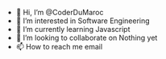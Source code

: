 - 👋 Hi, I’m @CoderDuMaroc
- 👀 I’m interested in Software Engineering
- 🌱 I’m currently learning Javascript
- 💞️ I’m looking to collaborate on Nothing yet
- 📫 How to reach me email

<!---
CoderDuMaroc/CoderDuMaroc is a ✨ special ✨ repository because its `README.md` (this file) appears on your GitHub profile.
You can click the Preview link to take a look at your changes.
--->
